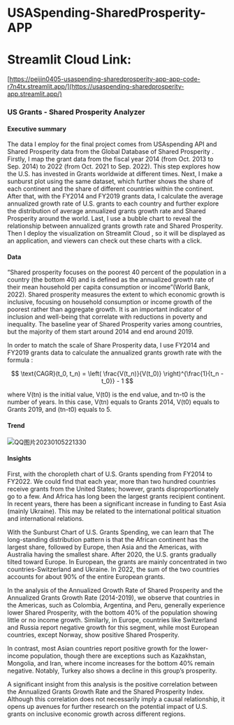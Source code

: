 # USASpending-SharedProsperity-APP
# Streamlit Cloud Link: 
[https://peijin0405-usaspending-sharedprosperity-app-app-code-r7n4tx.streamlit.app/](https://usaspending-sharedprosperity-app.streamlit.app/)

### US Grants - Shared Prosperity Analyzer
#### Executive summary
The data I employ for the final project comes from USAspending API  and Shared Prosperity data from the Global Database of Shared Prosperity . Firstly, I map the grant data from the fiscal year 2014 (from Oct. 2013 to Sep. 2014) to 2022 (from Oct. 2021 to Sep. 2022). This step explores how the U.S. has invested in Grants worldwide at different times. Next, I make a sunburst plot using the same dataset, which further shows the share of each continent and the share of different countries within the continent. After that, with the FY2014 and FY2019 grants data, I calculate the average annualized growth rate of U.S. grants to each country and further explore the distribution of average annualized grants growth rate and Shared Prosperity around the world. Last, I use a bubble chart to reveal the relationship between annualized grants growth rate and Shared Prosperity. Then I deploy the visualization on Streamlit Cloud , so it will be displayed as an application, and viewers can check out these charts with a click.

#### Data 
“Shared prosperity focuses on the poorest 40 percent of the population in a country (the bottom 40) and is defined as the annualized growth rate of their mean household per capita consumption or income”(World Bank, 2022). Shared prosperity measures the extent to which economic growth is inclusive, focusing on household consumption or income growth of the poorest rather than aggregate growth. It is an important indicator of inclusion and well-being that correlate with reductions in poverty and inequality. The baseline year of Shared Prosperity varies among countries, but the majority of them start around 2014 and end around 2019.  

In order to match the scale of Share Prosperity data, I use FY2014 and FY2019 grants data to calculate the annualized grants growth rate with the formula : 

$$
\text{CAGR}(t_0, t_n) = \left( \frac{V(t_n)}{V(t_0)} \right)^{\frac{1}{t_n - t_0}} - 1
$$

where V(tn) is the initial value, V(t0) is the end value, and tn-t0 is the number of years. In this case, V(tn) equals to Grants 2014, V(t0) equals to Grants 2019, and (tn-t0) equals to 5.

#### Trend 
![QQ图片20230105221330](https://user-images.githubusercontent.com/89746479/210922662-e2f99d39-863c-4167-aa16-d60d37f2f064.png)

#### Insights
First, with the choropleth chart of U.S. Grants spending from FY2014 to FY2022. We could find that each year, more than two hundred countries receive grants from the United States; however, grants disproportionately go to a few. And Africa has long been the largest grants recipient continent. In recent years, there has been a significant increase in funding to East Asia (mainly Ukraine). This may be related to the international political situation and international relations.

With the Sunburst Chart of U.S. Grants Spending, we can learn that The long-standing distribution pattern is that the African continent has the largest share, followed by Europe, then Asia and the Americas, with Australia having the smallest share. After 2020, the U.S. grants gradually tilted toward Europe. In European, the grants are mainly concentrated in two countries-Switzerland and Ukraine. In 2022, the sum of the two countries accounts for about 90% of the entire European grants. 

In the analysis of the Annualized Growth Rate of Shared Prosperity and the Annualized Grants Growth Rate (2014-2019), we observe that countries in the Americas, such as Colombia, Argentina, and Peru, generally experience lower Shared Prosperity, with the bottom 40% of the population showing little or no income growth. Similarly, in Europe, countries like Switzerland and Russia report negative growth for this segment, while most European countries, except Norway, show positive Shared Prosperity.

In contrast, most Asian countries report positive growth for the lower-income population, though there are exceptions such as Kazakhstan, Mongolia, and Iran, where income increases for the bottom 40% remain negative. Notably, Turkey also shows a decline in this group’s prosperity.

A significant insight from this analysis is the positive correlation between the Annualized Grants Growth Rate and the Shared Prosperity Index. Although this correlation does not necessarily imply a causal relationship, it opens up avenues for further research on the potential impact of U.S. grants on inclusive economic growth across different regions.

